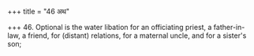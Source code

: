 +++
title = "46 अथ"

+++
46. Optional is the water libation for an officiating priest, a father-in-law, a friend, for (distant) relations, for a maternal uncle, and for a sister's son;
